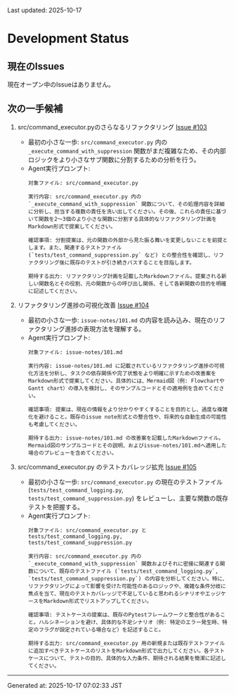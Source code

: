 Last updated: 2025-10-17

# Development Status

## 現在のIssues
現在オープン中のIssueはありません。

## 次の一手候補
1. src/command_executor.pyのさらなるリファクタリング [Issue #103](../issue-notes/103.md)
   - 最初の小さな一歩: `src/command_executor.py` 内の `_execute_command_with_suppression` 関数がまだ複雑なため、その内部ロジックをより小さなサブ関数に分割するための分析を行う。
   - Agent実行プロンプト:
     ```
     対象ファイル: src/command_executor.py

     実行内容: src/command_executor.py 内の `_execute_command_with_suppression` 関数について、その処理内容を詳細に分析し、担当する複数の責任を洗い出してください。その後、これらの責任に基づいて関数を2〜3個のより小さな関数に分割する具体的なリファクタリング計画をMarkdown形式で提案してください。

     確認事項: 分割提案は、元の関数の外部から見た振る舞いを変更しないことを前提とします。また、関連するテストファイル (`tests/test_command_suppression.py` など) との整合性を確認し、リファクタリング後に既存のテストが引き続きパスすることを目指します。

     期待する出力: リファクタリング計画を記載したMarkdownファイル。提案される新しい関数名とその役割、元の関数からの呼び出し関係、そして各新関数の目的を明確に記述してください。
     ```

2. リファクタリング進捗の可視化改善 [Issue #104](../issue-notes/104.md)
   - 最初の小さな一歩: `issue-notes/101.md` の内容を読み込み、現在のリファクタリング進捗の表現方法を理解する。
   - Agent実行プロンプト:
     ```
     対象ファイル: issue-notes/101.md

     実行内容: issue-notes/101.md に記載されているリファクタリング進捗の可視化方法を分析し、タスクの依存関係や完了状態をより明確に示すための改善案をMarkdown形式で提案してください。具体的には、Mermaid図（例: FlowchartやGantt chart）の導入を検討し、そのサンプルコードとその適用例を含めてください。

     確認事項: 提案は、現在の情報をより分かりやすくすることを目的とし、過度な複雑化を避けること。既存のissue note形式との整合性や、将来的な自動生成の可能性も考慮してください。

     期待する出力: issue-notes/101.md の改善案を記載したMarkdownファイル。Mermaid図のサンプルコードとその説明、およびissue-notes/101.mdへ適用した場合のプレビューを含めてください。
     ```

3. src/command_executor.py のテストカバレッジ拡充 [Issue #105](../issue-notes/105.md)
   - 最初の小さな一歩: `src/command_executor.py` の現在のテストファイル (`tests/test_command_logging.py`, `tests/test_command_suppression.py`) をレビューし、主要な関数の既存テストを把握する。
   - Agent実行プロンプト:
     ```
     対象ファイル: src/command_executor.py と tests/test_command_logging.py, tests/test_command_suppression.py

     実行内容: src/command_executor.py 内の `_execute_command_with_suppression` 関数およびそれに密接に関連する関数について、既存のテストファイル (`tests/test_command_logging.py`, `tests/test_command_suppression.py`) の内容を分析してください。特に、リファクタリングによって影響を受けた可能性のあるロジックや、複雑な条件分岐に焦点を当て、現在のテストカバレッジで不足していると思われるシナリオやエッジケースをMarkdown形式でリストアップしてください。

     確認事項: テストケースの提案は、既存のPytestフレームワークと整合性があること。ハルシネーションを避け、具体的な不足シナリオ（例: 特定のエラー発生時、特定のフラグが設定されている場合など）を記述すること。

     期待する出力: src/command_executor.py 用の新規または既存テストファイルに追加すべきテストケースのリストをMarkdown形式で出力してください。各テストケースについて、テストの目的、具体的な入力条件、期待される結果を簡潔に記述してください。

---
Generated at: 2025-10-17 07:02:33 JST
